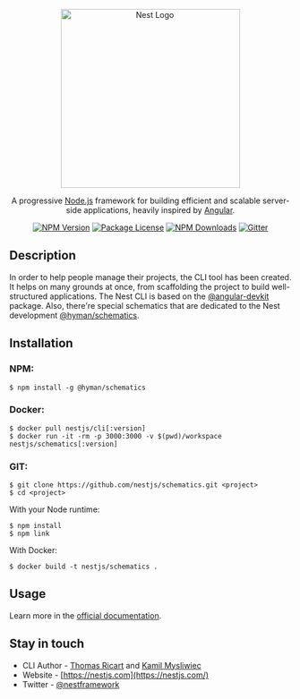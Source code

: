 <p align="center">
  <a href="http://nestjs.com/" target="blank"><img src="https://nestjs.com/img/logo_text.svg" width="320" alt="Nest Logo" /></a>
</p>

  <p align="center">A progressive <a href="http://nodejs.org" target="blank">Node.js</a> framework for building efficient and scalable server-side applications, heavily inspired by <a href="https://angular.io" target="blank">Angular</a>.</p>
    <p align="center">
<a href="https://www.npmjs.com/~nestjscore"><img src="https://img.shields.io/npm/v/@hyman/schematics.svg" alt="NPM Version" /></a>
<a href="https://www.npmjs.com/~nestjscore"><img src="https://img.shields.io/npm/l/@hyman/schematics.svg" alt="Package License" /></a>
<a href="https://www.npmjs.com/~nestjscore"><img src="https://img.shields.io/npm/dm/@hyman/schematics.svg" alt="NPM Downloads" /></a>
<a href="https://gitter.im/nestjs/nestjs-cli?utm_source=badge&utm_medium=badge&utm_campaign=pr-badge&utm_content=body_badge"><img src="https://badges.gitter.im/nestjs/nestjs.svg" alt="Gitter" /></a>

## Description

In order to help people manage their projects, the CLI tool has been created. It helps on many grounds at once, from scaffolding the project to build well-structured applications. The Nest CLI is based on the [@angular-devkit](https://github.com/angular/devkit) package. Also, there're special schematics that are dedicated to the Nest development [@hyman/schematics](https://github.com/nestjs/schematics).


## Installation
### NPM:

```
$ npm install -g @hyman/schematics
```

### Docker:
```
$ docker pull nestjs/cli[:version]
$ docker run -it -rm -p 3000:3000 -v $(pwd)/workspace nestjs/schematics[:version]
```

### GIT:
```
$ git clone https://github.com/nestjs/schematics.git <project>
$ cd <project>
```

With your Node runtime:
```
$ npm install
$ npm link
```

With Docker:

```
$ docker build -t nestjs/schematics .
```

## Usage

Learn more in the [official documentation](https://docs.nestjs.com/).

## Stay in touch

* CLI Author - [Thomas Ricart](https://github.com/ThomRick) and [Kamil Mysliwiec](https://github.com/kamilmysliwiec)
* Website - [https://nestjs.com](https://nestjs.com/)
* Twitter - [@nestframework](https://twitter.com/nestframework)
